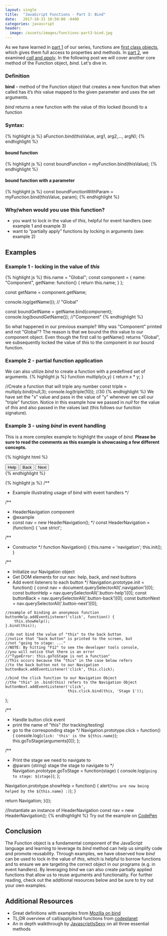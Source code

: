 ```yaml
---
layout: single
title:  "JavaScript Functions - Part 3: Bind"
date:   2017-10-31 10:50:00 -0400
categories: javascript
header:
  image: /assets/images/functions-part3-bind.jpg
---
```

As we have learned in [part 1](https://ajahne.github.io/blog/jekyll/javascript/functions/2017/10/09/javascript-functions-part-1.html) of our series, functions are [first class objects](https://stackoverflow.com/questions/705173/what-is-meant-by-first-class-object), which gives them full access to properties and methods. In [part 2](https://ajahne.github.io/blog/jekyll/javascript/functions/2017/10/24/javascript-functions-part-2.html), we examined [_call_ and _apply_](https://ajahne.github.io/blog/jekyll/javascript/functions/2017/10/24/javascript-functions-part-2.html).  In the following post we will cover another core method of the Function object, _bind_. Let's dive in.  

### Definition
**bind** – method of the Function object that creates a new function that when called has it’s _this_ value mapped to the given parameter and uses the set arguments.

_bind_ returns a new function with the value of _this_ locked (bound) to a function  

### Syntax:
{% highlight js %}
aFunction.bind(thisValue, arg1, arg2,..., argN);
{% endhighlight %}

#### bound function 
{% highlight js %}
const boundFunction = myFunction.bind(thisValue);
{% endhighlight %}

#### bound function with a parameter
{% highlight js %}
const boundFunctionWithParam = myFunction.bind(thisValue, param);
{% endhighlight %}

### Why/when would you use this function?
  - you want to lock in the value of _this_, helpful for event handlers (see: example 1 and example 3)
  - want to “partially apply” functions by locking in arguments (see: example 2)

## Examples

### Example 1 - locking in the value of _this_
{% highlight js %}
this.name = "Global";
const component = {
  name: "Component",
  getName: function() {
    return this.name;
  }
};

const getName = component.getName;

console.log(getName()); // "Global"

const boundGetName = getName.bind(component);
console.log(boundGetName()); //"Component"
{% endhighlight %}

So what happened in our previous example? Why was "Component" printed and not "Global"?  The reason is that we bound the _this_ value to our component object.  Even though the first call to getName() returns "Global", we subsequently locked the value of _this_ to the component in our bound function.

### Example 2 - partial function application
We can also utilize _bind_ to create a function with a predefined set of arguments.
{% highlight js %}
function multiply(x,y) {
  return x * y;
}

//Create a function that will triple any number
const triple = multiply.bind(null,3);
console.log(triple(10));  //30
{% endhighlight %}
We have set the "x" value and pass in the value of "y" whenever we call our "triple" function.  Notice in this example how we passed in _null_ for the value of _this_ and also passed in the values last (this follows our function signature).

### Example 3 - using _bind_ in event handling

This is a more complex example to highlight the usage of _bind_.  **Please be sure to read the comments as this example is showcasing a few different concepts.**

{% highlight html %}
<div class="navigation">
  <button class="button-help" name="help button">Help</button>
  <button class="button-back" name="back button">Back</button>
  <button class="button-next" name="next button">Next</button>
</div>
{% endhighlight %}

{% highlight js %}
/**
 * Example illustrating usage of bind with event handlers
 */

/**
 * HeaderNavigation component
 * @example
 * const nav = new HeaderNavigation();
 */
const HeaderNavigation = (function() {
  'use strict';

  /**
   * Constructor
   */
  function Navigation() {
    this.name = 'navigation';
    this.init();
  }

  /**
   * Initialize our Navigation object
   * Get DOM elements for our nav: help, back, and next buttons
   * Add event listeners to each button
   */
  Navigation.prototype.init = function() {
    const nav = document.querySelectorAll('.navigation')[0];
    const buttonHelp = nav.querySelectorAll('.button-help')[0];
    const buttonBack = nav.querySelectorAll('.button-back')[0];
    const buttonNext = nav.querySelectorAll('.button-next')[0];

    //example of binding an anonymous function
    buttonHelp.addEventListener('click', function() {
        this.showHelp();            
    }.bind(this));

    //do not bind the value of "this" to the back button
    //notice that "back button" is printed to the screen, but
    //not "going to stage: ..."
    //NOTE: By hitting "F12" to see the developer tools console,
    //you will notice that there is an error
    //"TypeError: this.goToStage is not a function"
    //This occurs because the "this" in the case below refers
    //to the back button not to our Navigation
    buttonBack.addEventListener('click', this.click);

    //bind the click function to our Navigation Object
    //the "this" in .bind(this) refers to the Navigation Object
    buttonNext.addEventListener('click', 
                                this.click.bind(this, 'Stage 1'));
  };

  /**
   * Handle button click event
   * print the name of "this" (for tracking/testing)
   * go to the corresponding stage
   */
  Navigation.prototype.click = function() {
    console.log(`click: 'this' is the ${this.name}`);
    this.goToStage(arguments[0]);
  };

  /**
   * Print the stage we need to navigate to
   * @param {string} stage the stage to navigate to
   */
  Navigation.prototype.goToStage = function(stage) {
    console.log(`going to stage: ${stage}`);
  };

  Navigation.prototype.showHelp = function() {
    alert(`You are now being helped by the ${this.name} :)`);
  }

  return Navigation;
}());

//Instantiate an instance of HeaderNavigation
const nav = new HeaderNavigation();
{% endhighlight %}
Try out the example on [CodePen](https://codepen.io/ajahne/pen/WJmPOr?editors=0011) 

## Conclusion
The Function object is a fundamental component of the JavaScript language and learning to leverage its _bind_ method can help us simplify code and promote reusability. Through examples, we have observed how _bind_ can be used to lock in the value of _this_, which is helpful to borrow functions and to ensure we are targeting the correct object in our programs (e.g. in event handlers).  By leveraging _bind_ we can also create partially applied functions that allow us to reuse arguments and functionality. For further reading, check out the additional resources below and be sure to try out your own examples.

## Additional Resources
- Great definitions with examples from [Mozilla on bind](https://developer.mozilla.org/en-US/docs/Web/JavaScript/Reference/Global_Objects/Function/bind)
- TL;DR overview of call/apply/bind functions from [codeplanet](https://codeplanet.io/javascript-apply-vs-call-vs-bind)
- An in depth walkthrough by [JavascriptIsSexy](http://javascriptissexy.com/javascript-apply-call-and-bind-methods-are-essential-for-javascript-professionals/) on all three essential methods
